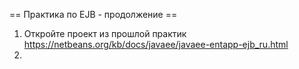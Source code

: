 == Практика по EJB - продолжение ==

1. Откройте проект из прошлой практик https://netbeans.org/kb/docs/javaee/javaee-entapp-ejb_ru.html
2. 
